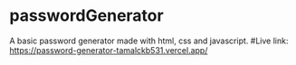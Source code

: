 # passwordGenerator
A basic password generator made with html, css and javascript.
#Live link: https://password-generator-tamalckb531.vercel.app/
